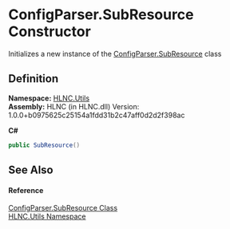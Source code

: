 # ConfigParser.SubResource Constructor


Initializes a new instance of the <a href="T_HLNC_Utils_ConfigParser_SubResource">ConfigParser.SubResource</a> class



## Definition
**Namespace:** <a href="N_HLNC_Utils">HLNC.Utils</a>  
**Assembly:** HLNC (in HLNC.dll) Version: 1.0.0+b0975625c25154a1fdd31b2c47aff0d2d2f398ac

**C#**
``` C#
public SubResource()
```



## See Also


#### Reference
<a href="T_HLNC_Utils_ConfigParser_SubResource">ConfigParser.SubResource Class</a>  
<a href="N_HLNC_Utils">HLNC.Utils Namespace</a>  
